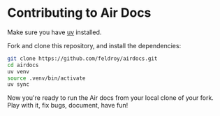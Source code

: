 # Contributing to Air Docs

Make sure you have [uv](https://docs.astral.sh/uv/getting-started/installation/) installed.

Fork and clone this repository, and install the dependencies:

```bash
git clone https://github.com/feldroy/airdocs.git
cd airdocs
uv venv
source .venv/bin/activate
uv sync
```

Now you're ready to run the Air docs from your local clone of your fork. Play with it, fix bugs, document, have fun!
